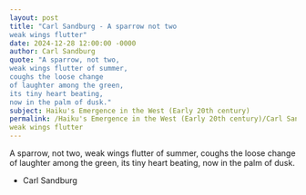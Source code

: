 ```yaml
---
layout: post
title: "Carl Sandburg - A sparrow not two
weak wings flutter"
date: 2024-12-28 12:00:00 -0000
author: Carl Sandburg
quote: "A sparrow, not two,
weak wings flutter of summer,
coughs the loose change
of laughter among the green,
its tiny heart beating,
now in the palm of dusk."
subject: Haiku's Emergence in the West (Early 20th century)
permalink: /Haiku's Emergence in the West (Early 20th century)/Carl Sandburg/Carl Sandburg - A sparrow not two
weak wings flutter
---
```


A sparrow, not two,
weak wings flutter of summer,
coughs the loose change
of laughter among the green,
its tiny heart beating,
now in the palm of dusk.

- Carl Sandburg
